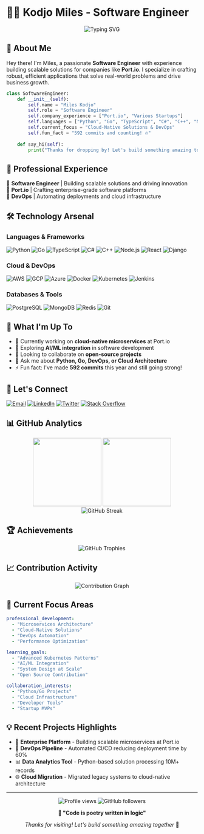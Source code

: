 # 👨‍💻 Kodjo Miles - Software Engineer

<div align="center">
  
![Typing SVG](https://readme-typing-svg.herokuapp.com?font=Fira+Code&pause=1000&color=00D9FF&center=true&vCenter=true&width=435&lines=Full+Stack+Software+Engineer;Cloud+%26+DevOps+Specialist;Open+Source+Contributor;Building+Scalable+Solutions)

</div>

## 🚀 About Me

Hey there! I'm Miles, a passionate **Software Engineer** with experience building scalable solutions for companies like **Port.io**. I specialize in crafting robust, efficient applications that solve real-world problems and drive business growth.

```python
class SoftwareEngineer:
    def __init__(self):
        self.name = "Miles Kodjo"
        self.role = "Software Engineer"
        self.company_experience = ["Port.io", "Various Startups"]
        self.languages = ["Python", "Go", "TypeScript", "C#", "C++", "Node.js"]
        self.current_focus = "Cloud-Native Solutions & DevOps"
        self.fun_fact = "592 commits and counting! 🔥"
    
    def say_hi(self):
        print("Thanks for dropping by! Let's build something amazing together.")
```

## 💼 Professional Experience

🏢 **Software Engineer** | Building scalable solutions and driving innovation  
🌟 **Port.io** | Crafting enterprise-grade software platforms  
🔧 **DevOps** | Automating deployments and cloud infrastructure  

## 🛠️ Technology Arsenal

### Languages & Frameworks
<p align="left">
<img src="https://img.shields.io/badge/Python-3776AB?style=for-the-badge&logo=python&logoColor=white" alt="Python"/>
<img src="https://img.shields.io/badge/Go-00ADD8?style=for-the-badge&logo=go&logoColor=white" alt="Go"/>
<img src="https://img.shields.io/badge/TypeScript-007ACC?style=for-the-badge&logo=typescript&logoColor=white" alt="TypeScript"/>
<img src="https://img.shields.io/badge/C%23-239120?style=for-the-badge&logo=c-sharp&logoColor=white" alt="C#"/>
<img src="https://img.shields.io/badge/C++-00599C?style=for-the-badge&logo=c%2B%2B&logoColor=white" alt="C++"/>
<img src="https://img.shields.io/badge/Node.js-43853D?style=for-the-badge&logo=node.js&logoColor=white" alt="Node.js"/>
<img src="https://img.shields.io/badge/React-20232A?style=for-the-badge&logo=react&logoColor=61DAFB" alt="React"/>
<img src="https://img.shields.io/badge/Django-092E20?style=for-the-badge&logo=django&logoColor=white" alt="Django"/>
</p>

### Cloud & DevOps
<p align="left">
<img src="https://img.shields.io/badge/Amazon_AWS-232F3E?style=for-the-badge&logo=amazon-aws&logoColor=white" alt="AWS"/>
<img src="https://img.shields.io/badge/Google_Cloud-4285F4?style=for-the-badge&logo=google-cloud&logoColor=white" alt="GCP"/>
<img src="https://img.shields.io/badge/Microsoft_Azure-0089D0?style=for-the-badge&logo=microsoft-azure&logoColor=white" alt="Azure"/>
<img src="https://img.shields.io/badge/Docker-2496ED?style=for-the-badge&logo=docker&logoColor=white" alt="Docker"/>
<img src="https://img.shields.io/badge/Kubernetes-326CE5?style=for-the-badge&logo=kubernetes&logoColor=white" alt="Kubernetes"/>
<img src="https://img.shields.io/badge/Jenkins-D24939?style=for-the-badge&logo=jenkins&logoColor=white" alt="Jenkins"/>
</p>

### Databases & Tools
<p align="left">
<img src="https://img.shields.io/badge/PostgreSQL-316192?style=for-the-badge&logo=postgresql&logoColor=white" alt="PostgreSQL"/>
<img src="https://img.shields.io/badge/MongoDB-4EA94B?style=for-the-badge&logo=mongodb&logoColor=white" alt="MongoDB"/>
<img src="https://img.shields.io/badge/Redis-DC382D?style=for-the-badge&logo=redis&logoColor=white" alt="Redis"/>
<img src="https://img.shields.io/badge/Git-F05032?style=for-the-badge&logo=git&logoColor=white" alt="Git"/>
</p>

## 🌟 What I'm Up To

- 🔭 Currently working on **cloud-native microservices** at Port.io
- 🌱 Exploring **AI/ML integration** in software development
- 👯 Looking to collaborate on **open-source projects**
- 💬 Ask me about **Python, Go, DevOps, or Cloud Architecture**
- ⚡ Fun fact: I've made **592 commits** this year and still going strong!

## 🤝 Let's Connect

<p align="left">
<a href="mailto:kodjomiles@gmail.com"><img src="https://img.shields.io/badge/Email-D14836?style=for-the-badge&logo=gmail&logoColor=white" alt="Email"/></a>
<a href="https://linkedin.com/in/jaden-kodjo-miles"><img src="https://img.shields.io/badge/LinkedIn-0077B5?style=for-the-badge&logo=linkedin&logoColor=white" alt="LinkedIn"/></a>
<a href="https://twitter.com/kodjomiles"><img src="https://img.shields.io/badge/Twitter-1DA1F2?style=for-the-badge&logo=twitter&logoColor=white" alt="Twitter"/></a>
<a href="https://stackoverflow.com/users/kodjomiles"><img src="https://img.shields.io/badge/Stack_Overflow-FE7A16?style=for-the-badge&logo=stack-overflow&logoColor=white" alt="Stack Overflow"/></a>
</p>

## 📊 GitHub Analytics

<div align="center">
  <img height="180em" src="https://github-readme-stats.vercel.app/api?username=kodjomiles&show_icons=true&theme=tokyonight&include_all_commits=true&count_private=true&hide_border=true"/>
  <img height="180em" src="https://github-readme-stats.vercel.app/api/top-langs/?username=kodjomiles&layout=compact&theme=tokyonight&hide_border=true"/>
</div>

<div align="center">
  <img src="https://github-readme-streak-stats.herokuapp.com/?user=kodjomiles&theme=tokyonight&hide_border=true" alt="GitHub Streak"/>
</div>

## 🏆 Achievements

<div align="center">
  <img src="https://github-profile-trophy.vercel.app/?username=kodjomiles&theme=tokyonight&no-frame=true&no-bg=false&margin-w=4&row=1" alt="GitHub Trophies"/>
</div>

## 📈 Contribution Activity

<div align="center">
  <img src="https://github-readme-activity-graph.vercel.app/graph?username=kodjomiles&theme=tokyo-night&hide_border=true&area=true" alt="Contribution Graph"/>
</div>

## 🎯 Current Focus Areas

```yaml
professional_development:
  - "Microservices Architecture"
  - "Cloud-Native Solutions"
  - "DevOps Automation"
  - "Performance Optimization"

learning_goals:
  - "Advanced Kubernetes Patterns"
  - "AI/ML Integration"
  - "System Design at Scale"
  - "Open Source Contribution"

collaboration_interests:
  - "Python/Go Projects"
  - "Cloud Infrastructure"
  - "Developer Tools"
  - "Startup MVPs"
```

## 💡 Recent Projects Highlights

- 🚀 **Enterprise Platform** - Building scalable microservices at Port.io
- 🔧 **DevOps Pipeline** - Automated CI/CD reducing deployment time by 60%
- 📊 **Data Analytics Tool** - Python-based solution processing 10M+ records
- 🌐 **Cloud Migration** - Migrated legacy systems to cloud-native architecture

---

<div align="center">
  <img src="https://komarev.com/ghpvc/?username=kodjomiles&label=Profile%20views&color=0e75b6&style=flat" alt="Profile views"/>
  <img src="https://img.shields.io/github/followers/kodjomiles?label=Followers&style=social" alt="GitHub followers"/>
</div>

<div align="center">
  
**💭 "Code is poetry written in logic"**

*Thanks for visiting! Let's build something amazing together* 🚀

</div>
